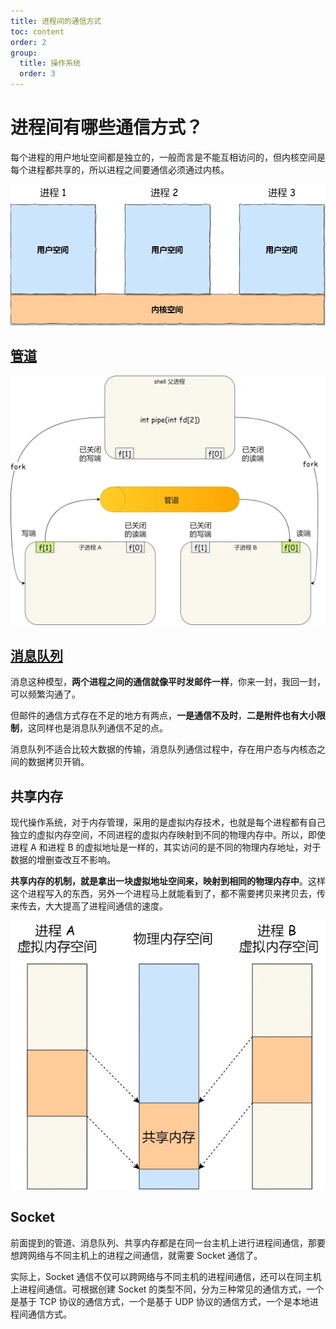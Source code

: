 ```yaml
---
title: 进程间的通信方式
toc: content
order: 2
group:
  title: 操作系统
  order: 3
---
```


# 进程间有哪些通信方式？

每个进程的用户地址空间都是独立的，一般而言是不能互相访问的，但内核空间是每个进程都共享的，所以进程之间要通信必须通过内核。

![20240409222352](https://raw.githubusercontent.com/chuenwei0129/my-picgo-repo/master/me/20240409222352.png)

## [管道](https://xiaolincoding.com/os/4_process/process_commu.html#%E7%AE%A1%E9%81%93)

![20240409222713](https://raw.githubusercontent.com/chuenwei0129/my-picgo-repo/master/me/20240409222713.png)

## [消息队列](https://xiaolincoding.com/os/4_process/process_commu.html#%E6%B6%88%E6%81%AF%E9%98%9F%E5%88%97)

消息这种模型，**两个进程之间的通信就像平时发邮件一样**，你来一封，我回一封，可以频繁沟通了。

但邮件的通信方式存在不足的地方有两点，**一是通信不及时**，**二是附件也有大小限制**，这同样也是消息队列通信不足的点。

消息队列不适合比较大数据的传输，消息队列通信过程中，存在用户态与内核态之间的数据拷贝开销。

## 共享内存

现代操作系统，对于内存管理，采用的是虚拟内存技术，也就是每个进程都有自己独立的虚拟内存空间，不同进程的虚拟内存映射到不同的物理内存中。所以，即使进程 A 和进程 B 的虚拟地址是一样的，其实访问的是不同的物理内存地址，对于数据的增删查改互不影响。

**共享内存的机制，就是拿出一块虚拟地址空间来，映射到相同的物理内存中**。这样这个进程写入的东西，另外一个进程马上就能看到了，都不需要拷贝来拷贝去，传来传去，大大提高了进程间通信的速度。

![20240409223329](https://raw.githubusercontent.com/chuenwei0129/my-picgo-repo/master/me/20240409223329.png)

## Socket

前面提到的管道、消息队列、共享内存都是在同一台主机上进行进程间通信，那要想跨网络与不同主机上的进程之间通信，就需要 Socket 通信了。

实际上，Socket 通信不仅可以跨网络与不同主机的进程间通信，还可以在同主机上进程间通信。可根据创建 Socket 的类型不同，分为三种常见的通信方式，一个是基于 TCP 协议的通信方式，一个是基于 UDP 协议的通信方式，一个是本地进程间通信方式。

